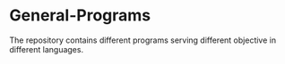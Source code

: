 # General-Programs
The repository contains different programs serving different objective in different languages.

